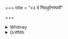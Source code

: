 +++
title = "०३ यं निदधुर्वनस्पतौ"

+++

<details><summary>Whitney</summary>

### Translation
3. The dear amulet which the gods deposited hidden in the  
forest-tree—that let the gods give to us to wear, together with length  
of life (*ā́yus*).

### Notes
Ppp. has for **b** *vājiṁ devāḥ priyaṁ nidhim*, and its second  
half-verse is *taṁ ma indras sahā ”yuṣā maṇiṁ dadātu bhartave.*
</details>

<details><summary>Griffith</summary>

That dear mysterious Amulet which Gods have set within the tree, May the Gods grant to me to wear together with extended life.
</details>
